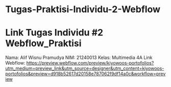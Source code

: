 # Tugas-Praktisi-Individu-2-Webflow
# Link Tugas Individu #2 Webflow_Praktisi 
Nama: Alif Wisnu Pramudya
NIM: 21240013
Kelas: Multimedia 4A
Link Webflow:
https://preview.webflow.com/preview/kiyowoos-portofolios?utm_medium=preview_link&utm_source=designer&utm_content=kiyowoos-portofolios&preview=d918b52617d20158e787062f9df14a0c&workflow=preview
